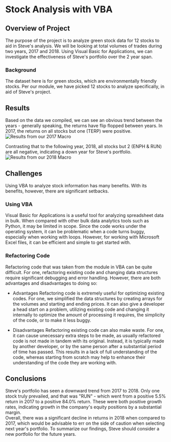 # Stock Analysis with VBA

## Overview of Project
The purpose of the project is to analyze green stock data for 12 stocks to aid in Steve's analysis. We will be looking at total volumes of trades during two years, 2017 and 2018. Using Visual Basic for Applications, we can investigate the effectiveness of Steve's portfolio over the 2 year span.

### Background
The dataset here is for green stocks, which are environmentally friendly stocks. Per our module, we have picked 12 stocks to analyze specifically, in aid of Steve's project. 

## Results
Based on the data we compiled, we can see an obvious trend between the years - generally speaking, the returns have flip flopped between years. In 2017, the returns on all stocks but one (TERP) were positive.
![Results from our 2017 Macro]("Resources/All_stocks_2017.png")

 Contrasting that to the following year, 2018, all stocks but 2 (ENPH & RUN) are all negative, indicating a down year for Steve's portfolio.
![Results from our 2018 Macro]("Resources/All_stocks_2018.png")



## Challenges
Using VBA to analyze stock information has many benefits. With its benefits, however, there are significant setbacks.  

### Using VBA
Visual Basic for Applications is a useful tool for analyzing spreadsheet data in bulk. When compared with other bulk data analytics tools such as Python, it may be limited in scope. Since the code works under the operating system, it can be problematic when a code turns buggy, especially when working with loops. However, for working with Microsoft Excel files, it can be efficient and simple to get started with. 

### Refactoring Code

Refactoring code that was taken from the module in VBA can be quite difficult. For one, refactoring existing code and changing data structures require significant debugging and error handling. However, there are both advantages and disadvantages to doing so:

- Advantages
Refactoring code is extremely useful for optimizing existing codes. For one, we simplified the data structures by creating arrays for the volumes and starting and ending prices. It can also give a developer a head start on a problem, utilizing existing code and changing it internally to optimize the amount of processing it requires, the simplicity of the code, or to make it less buggy. 

- Disadvantages 
Refactoring existing code can also make waste. For one, it can cause unecessary extra steps to be made, as usually refactored code is not made in tandem with its original. Instead, it is typically made by another developer, or by the same person after a substantial period of time has passed. This results in a lack of full understanding of the code, whereas starting from scratch may help to enhance their understanding of the code they are working with. 


## Conclusions
Steve's portfolio has seen a downward trend from 2017 to 2018. Only one stock truly prevailed, and that was "RUN" - which went from a positive 5.5% return in 2017 to a positive 84.0% return. These were both positive growth rates, indicating growth in the company's equity positions by a substantial margin. <br> Overall, there was a significant decline in returns in 2018 when compared to 2017, which would be advisable to err on the side of caution when selecting next year's portfolio. To summarize our findings, Steve should consider a new portfolio for the future years.